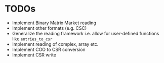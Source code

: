 # TODOs

* Implement Binary Matrix Market reading
* Implement other formats (e.g. CSC)
* Generalize the reading framework i.e. allow for user-defined functions like `entries_to_csr`
* Implement reading of complex, array etc.
* Implement COO to CSR conversion
* Implement CSR write